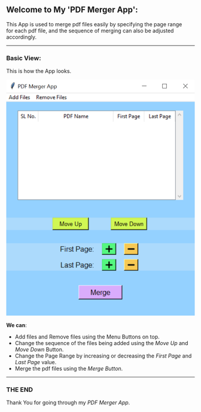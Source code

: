 ## Welcome to My 'PDF Merger App':
This App is used to merge pdf files easily by specifying the page range  
for each pdf file, and the sequence of merging can also be adjusted accordingly.

---
### Basic View:
This is how the App looks.

![Basic View](https://raw.githubusercontent.com/debroglie27/PDFMergerApp/main/Images/Basic_View.png)

**We can**:
* Add files and Remove files using the Menu Buttons on top.
* Change the sequence of the files being added using the *Move Up* and *Move Down* Button.
* Change the Page Range by increasing or decreasing the *First Page* and *Last Page* value.
* Merge the pdf files using the *Merge Button*.

---
### THE END
Thank You for going through my *PDF Merger App*.